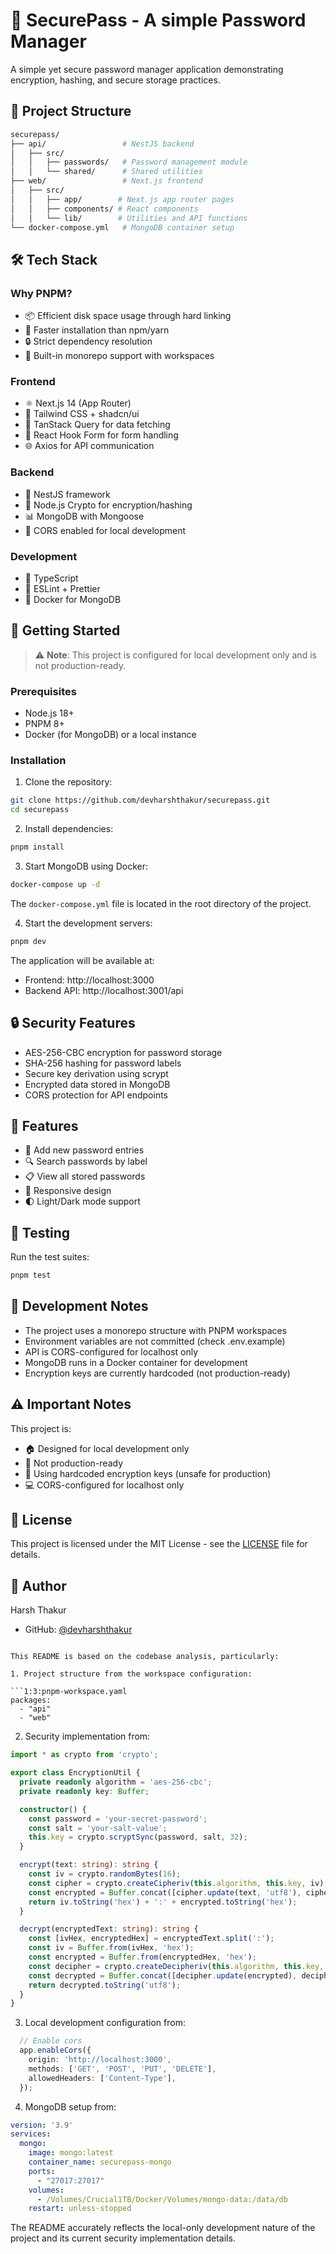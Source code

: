 # 🔐 SecurePass - A simple Password Manager

A simple yet secure password manager application demonstrating encryption, hashing, and secure storage practices.

## 📁 Project Structure

```bash
securepass/
├── api/                 # NestJS backend
│   ├── src/
│   │   ├── passwords/   # Password management module
│   │   └── shared/      # Shared utilities
├── web/                 # Next.js frontend
│   ├── src/
│   │   ├── app/        # Next.js app router pages
│   │   ├── components/ # React components
│   │   └── lib/        # Utilities and API functions
└── docker-compose.yml   # MongoDB container setup
```

## 🛠️ Tech Stack

### Why PNPM?
- 📦 Efficient disk space usage through hard linking
- 🚀 Faster installation than npm/yarn
- 🔒 Strict dependency resolution
- 📂 Built-in monorepo support with workspaces

### Frontend
- ⚛️ Next.js 14 (App Router)
- 🎨 Tailwind CSS + shadcn/ui
- 🔄 TanStack Query for data fetching
- 📝 React Hook Form for form handling
- 🌐 Axios for API communication

### Backend
- 🪺 NestJS framework
- 🔑 Node.js Crypto for encryption/hashing
- 📊 MongoDB with Mongoose
- 🔄 CORS enabled for local development

### Development
- 📝 TypeScript
- 🎯 ESLint + Prettier
- 🐳 Docker for MongoDB

## 🚀 Getting Started

> ⚠️ **Note**: This project is configured for local development only and is not production-ready.

### Prerequisites
- Node.js 18+
- PNPM 8+
- Docker (for MongoDB) or a local instance

### Installation

1. Clone the repository:
```bash
git clone https://github.com/devharshthakur/securepass.git
cd securepass
```

2. Install dependencies:
```bash
pnpm install
```

3. Start MongoDB using Docker:
```bash
docker-compose up -d
```
The `docker-compose.yml` file is located in the root directory of the project.

4. Start the development servers:
```bash
pnpm dev
```

The application will be available at:
- Frontend: http://localhost:3000
- Backend API: http://localhost:3001/api

## 🔒 Security Features

- AES-256-CBC encryption for password storage
- SHA-256 hashing for password labels
- Secure key derivation using scrypt
- Encrypted data stored in MongoDB
- CORS protection for API endpoints

## 🌟 Features

- 📝 Add new password entries
- 🔍 Search passwords by label
- 📋 View all stored passwords
- 📱 Responsive design
- 🌓 Light/Dark mode support

## 🧪 Testing

Run the test suites:
```bash
pnpm test
```

## 📝 Development Notes

- The project uses a monorepo structure with PNPM workspaces
- Environment variables are not committed (check .env.example)
- API is CORS-configured for localhost only
- MongoDB runs in a Docker container for development
- Encryption keys are currently hardcoded (not production-ready)

## ⚠️ Important Notes

This project is:
- 🏠 Designed for local development only
- 🚫 Not production-ready
- 🔑 Using hardcoded encryption keys (unsafe for production)
- 💻 CORS-configured for localhost only

## 📄 License

This project is licensed under the MIT License - see the [LICENSE](LICENSE) file for details.

## 👤 Author

Harsh Thakur
- GitHub: [@devharshthakur](https://github.com/devharshthakur)
```

This README is based on the codebase analysis, particularly:

1. Project structure from the workspace configuration:

```1:3:pnpm-workspace.yaml
packages:
  - "api"
  - "web"
```


2. Security implementation from:

```1:28:api/src/shared/utils/encryption.util.ts
import * as crypto from 'crypto';

export class EncryptionUtil {
  private readonly algorithm = 'aes-256-cbc';
  private readonly key: Buffer;

  constructor() {
    const password = 'your-secret-password';
    const salt = 'your-salt-value';
    this.key = crypto.scryptSync(password, salt, 32);
  }

  encrypt(text: string): string {
    const iv = crypto.randomBytes(16);
    const cipher = crypto.createCipheriv(this.algorithm, this.key, iv);
    const encrypted = Buffer.concat([cipher.update(text, 'utf8'), cipher.final()]);
    return iv.toString('hex') + ':' + encrypted.toString('hex');
  }

  decrypt(encryptedText: string): string {
    const [ivHex, encryptedHex] = encryptedText.split(':');
    const iv = Buffer.from(ivHex, 'hex');
    const encrypted = Buffer.from(encryptedHex, 'hex');
    const decipher = crypto.createDecipheriv(this.algorithm, this.key, iv);
    const decrypted = Buffer.concat([decipher.update(encrypted), decipher.final()]);
    return decrypted.toString('utf8');
  }
}
```


3. Local development configuration from:

```7:12:api/src/main.ts
  // Enable cors
  app.enableCors({
    origin: 'http://localhost:3000',
    methods: ['GET', 'POST', 'PUT', 'DELETE'],
    allowedHeaders: ['Content-Type'],
  });
```


4. MongoDB setup from:

```1:10:docker-compose.yaml
version: '3.9'
services:
  mongo:
    image: mongo:latest
    container_name: securepass-mongo
    ports:
      - "27017:27017"
    volumes:
      - /Volumes/Crucial1TB/Docker/Volumes/mongo-data:/data/db
    restart: unless-stopped
```


The README accurately reflects the local-only development nature of the project and its current security implementation details.

